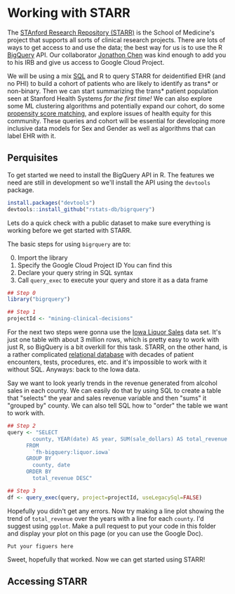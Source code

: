 # Working with STARR

The [STAnford Research Repository (STARR)](https://med.stanford.edu/starr-tools.html)
is the School of Medicine's project that supports all sorts of clinical 
research projects. There are lots of ways to get access to and use the data; the
best way for us is to use the R [BigQuery](https://cloud.google.com/bigquery/)
API. Our collaborator [Jonathon Chen](http://healthrexlab.com/) was kind enough
to add you to his IRB and give us access to Google Cloud Project.

We will be using a mix [SQL](https://en.wikipedia.org/wiki/SQL) and R to query
STARR for deidentified EHR (and no PHI) to build a cohort of patients who are
likely to identify as trans* or non-binary. Then we can start summarizing the
trans* patient population seen at Stanford Health Systems *for the 
first time!* We can also explore some ML clustering algorithms and potentially
expand our cohort, do some 
[propensity score matching](https://en.wikipedia.org/wiki/Propensity_score_matching),
and explore issues of health equity for this community. These queries and
cohort will be essential for developing more inclusive data models for Sex and 
Gender as well as algorithms that can label EHR with it.

## Perquisites
To get started we need to install the BigQuery API in R. The features we need
are still in development so we'll install the API using the `devtools` package.

```r
install.packages("devtools")
devtools::install_github("rstats-db/bigrquery")
```

Lets do a quick check with a public dataset to make sure everything is working 
before we get started with STARR.

The basic steps for using `bigrquery` are to:

0. Import the library
0. Specify the Google Cloud Project ID
   You can find this
0. Declare your query string in SQL syntax
0. Call `query_exec` to execute your query and store it as a data frame

```r
## Step 0
library("bigrquery")

## Step 1
projectId <- "mining-clinical-decisions"
```

For the next two steps were gonna use the [Iowa Liquor
Sales](https://data.iowa.gov/Sales-Distribution/Iowa-Liquor-Sales/m3tr-qhgy)
data set. It's just one table with about 3 million rows, which is pretty easy
to work with just R, so BigQuery is a bit overkill for this task.  STARR, on
the other hand, is a rather complicated [relational
database](https://en.wikipedia.org/wiki/Relational_database) with decades of
patient encounters, tests, procedures, etc. and it's impossible to work with it
without SQL. Anyways: back to the Iowa data.

Say we want to look yearly trends in the revenue generated from alcohol sales in
each county. We can easily do that by using SQL to create a table that "selects"
the year and sales revenue variable and then "sums" it "grouped by" county. We
can also tell SQL how to "order" the table we want to work with.

```r
## Step 2
query <- "SELECT 
		county, YEAR(date) AS year, SUM(sale_dollars) AS total_revenue
	  FROM
		`fh-bigquery:liquor.iowa`
	  GROUP BY
		county, date
	  ORDER BY
		total_revenue DESC"

## Step 3
df <- query_exec(query, project=projectId, useLegacySql=FALSE)
```

Hopefully you didn't get any errors. Now try making a line plot showing the 
trend of `total_revenue` over the years with a line for each `county`. I'd
suggest using `ggplot`. Make a pull request to put your code in this folder and
display your plot on this page (or you can use the Google Doc).

`Put your figuers here`

Sweet, hopefully that worked. Now we can get started using STARR!

## Accessing STARR
